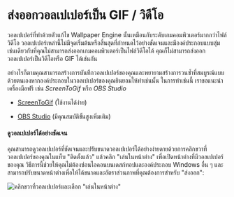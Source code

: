 # ส่งออกวอลเปเปอร์เป็น GIF / วิดีโอ

วอลเปเปอร์ที่ทำด้วยตัวแก้ไข Wallpaper Engine นั้นเหมือนกับระดับเกมคอมพิวเตอร์มากกว่าไฟล์วิดีโอ วอลเปเปอร์เหล่านี้ไม่มีจุดเริ่มต้นหรือสิ้นสุดที่กำหนดไว้อย่างชัดเจนและมีองค์ประกอบแบบสุ่ม เช่นเดียวกับที่คุณไม่สามารถส่งออกเกมคอมพิวเตอร์เป็นไฟล์วิดีโอได้ คุณก็ไม่สามารถส่งออกวอลเปเปอร์เป็นวิดีโอหรือ GIF ได้เช่นกัน

อย่างไรก็ตามคุณสามารถสร้างการบันทึกวอลเปเปอร์ของคุณและพยายามสร้างการวนซ้ำที่สมบูรณ์แบบด้วยตนเองหากองค์ประกอบในวอลเปเปอร์ของคุณยินยอมให้ทำเช่นนั้น ในการทำเช่นนี้ เราขอแนะนำเครื่องมือฟรี เช่น *ScreenToGif* หรือ *OBS Studio*

* [ScreenToGif](https://www.screentogif.com/) (ใช้งานได้ง่าย)

* [OBS Studio](https://obsproject.com/) (มีคุณสมบัติขั้นสูงเพิ่มเติม)

#### ดูวอลเปเปอร์ได้อย่างชัดเจน

คุณสามารถดูวอลเปเปอร์ที่ชัดเจนและปรับขนาดวอลเปเปอร์ได้อย่างง่ายดายด้วยการคลิกขวาที่วอลเปเปอร์ของคุณในแท็บ "ติดตั้งแล้ว" แล้วคลิก "เล่นในหน้าต่าง" เพื่อเปิดหน้าต่างที่มีวอลเปเปอร์ของคุณ วิธีการนี้ช่วยให้คุณไม่ต้องซ่อนไอคอนบนเดสก์ทอปและองค์ประกอบ Windows อื่น ๆ และสามารถปรับขนาดหน้าต่างเพื่อให้ได้ขนาดและอัตราส่วนภาพที่คุณต้องการสำหรับ "ส่งออก":

![คลิกขวาที่วอลเปเปอร์และเลือก "เล่นในหน้าต่าง"](./playinwindow.gif)